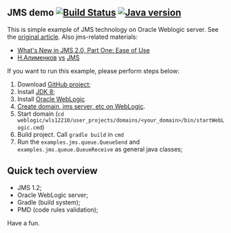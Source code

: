 ## JMS demo [![Build Status](https://semaphoreci.com/api/v1/dgroup/jms-test/branches/master/shields_badge.svg)](https://semaphoreci.com/dgroup/jms-test) [![Java version](https://img.shields.io/badge/java-8+-brightgreen.svg)](http://www.oracle.com/technetwork/java/javase/downloads/index.html)

This is simple example of JMS technology on Oracle Weblogic server. See the [original article](https://blogs.oracle.com/soaproactive/entry/how_to_create_a_simple).
Also jms-related materials:
- [What's New in JMS 2.0, Part One: Ease of Use](http://www.oracle.com/technetwork/articles/java/jms20-1947669.html)
- [Н.Алименков](https://www.youtube.com/watch?v=ExjPxDxkmFo) [vs](http://www.slideshare.net/alimenkou/do-we-need-jms-in-21st-century) [JMS](https://www.youtube.com/watch?v=RVwXdCfzJZA)
 

If you want to run this example, please perform steps below:

1. Download [GitHub project](https://github.com/dgroup/Servlets_demo/archive/master.zip);
2. Install [JDK 8](http://www.oracle.com/technetwork/java/javase/downloads/jdk8-downloads-2133151.html);
3. Install [Oracle WebLogic](http://www.oracle.com/technetwork/middleware/weblogic/downloads/wls-main-097127.html)
4. [Create domain, jms server, etc on WebLogic](https://blogs.oracle.com/soaproactive/entry/how_to_create_a_simple).
5. Start domain (`cd weblogic/wls12210/user_projects/domains/<your_domain>/bin/startWebLogic.cmd`)
6. Build project. Call `gradle build` in `cmd`
7. Run the `examples.jms.queue.QueueSend` and `examples.jms.queue.QueueReceive` as general java classes;

## Quick tech overview
- JMS 1.2;
- Oracle WebLogic server;
- Gradle (build system); 
- PMD (code rules validation);

Have a fun.
